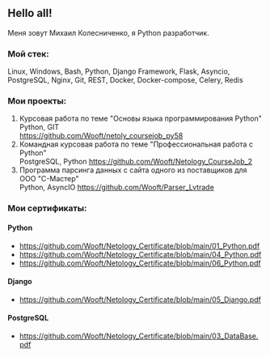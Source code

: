 ## Hello all!
Меня зовут Михаил Колесниченко, я Python разработчик.

### Мой стек:
Linux, Windows, Bash, Python, Django Framework, Flask, Asyncio, PostgreSQL, Nginx, Git, REST, Docker, Docker-compose, Celery, Redis

### Мои проекты:
1. Курсовая работа по теме "Основы языка программирования Python" </br>
   Python, GIT </br>
   https://github.com/Wooft/netoly_coursejob_py58
2. Командная курсовая работа по теме "Профессиональная работа с Python" </br>
   PostgreSQL, Python
   https://github.com/Wooft/Netology_CourseJob_2
3. Программа парсинга данных с сайта одного из поставщиков для ООО "С-Мастер" </br>
   Python, AsyncIO
   https://github.com/Wooft/Parser_Lvtrade

### Мои сертификаты:
#### Python </br>
* https://github.com/Wooft/Netology_Certificate/blob/main/01_Python.pdf
* https://github.com/Wooft/Netology_Certificate/blob/main/04_Python.pdf
* https://github.com/Wooft/Netology_Certificate/blob/main/06_Python.pdf

#### Django </br>
* https://github.com/Wooft/Netology_Certificate/blob/main/05_Django.pdf </br>

#### PostgreSQL </br>
* https://github.com/Wooft/Netology_Certificate/blob/main/03_DataBase.pdf </br>

